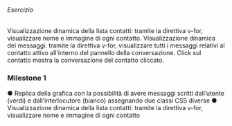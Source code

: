 ###### Esercizio
Visualizzazione dinamica della lista contatti: tramite la direttiva v-for, visualizzare nome e immagine di ogni contatto.
Visualizzazione dinamica dei messaggi: tramite la direttiva v-for, visualizzare tutti i messaggi relativi al contatto attivo all’interno del pannello della conversazione. Click sul contatto mostra la conversazione del contatto cliccato.

### Milestone 1
● Replica della grafica con la possibilità di avere messaggi scritti dall’utente (verdi) e
dall’interlocutore (bianco) assegnando due classi CSS diverse
● Visualizzazione dinamica della lista contatti: tramite la direttiva v-for, visualizzare
nome e immagine di ogni contatto
